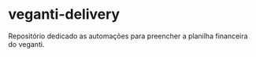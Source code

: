 # veganti-delivery

Repositório dedicado as automações para preencher a planilha financeira do veganti.
